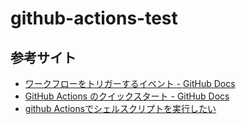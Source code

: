 # github-actions-test

## 参考サイト
- [ワークフローをトリガーするイベント - GitHub Docs](https://docs.github.com/ja/actions/using-workflows/events-that-trigger-workflows#schedule)  
- [GitHub Actions のクイックスタート - GitHub Docs](https://docs.github.com/ja/actions/quickstart)  
- [github Actionsでシェルスクリプトを実行したい](https://teratail.com/questions/336127)  
